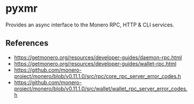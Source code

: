 # pyxmr

Provides an async interface to the Monero RPC, HTTP & CLI services.

## References

* https://getmonero.org/resources/developer-guides/daemon-rpc.html
* https://getmonero.org/resources/developer-guides/wallet-rpc.html
* https://github.com/monero-project/monero/blob/v0.11.1.0/src/rpc/core_rpc_server_error_codes.h
* https://github.com/monero-project/monero/blob/v0.11.1.0/src/wallet/wallet_rpc_server_error_codes.h
